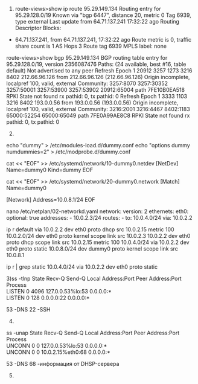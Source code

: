 1) route-views>show ip route 95.29.149.134
Routing entry for 95.29.128.0/19
  Known via "bgp 6447", distance 20, metric 0
  Tag 6939, type external
  Last update from 64.71.137.241 17:32:22 ago
  Routing Descriptor Blocks:
  * 64.71.137.241, from 64.71.137.241, 17:32:22 ago
      Route metric is 0, traffic share count is 1
      AS Hops 3
      Route tag 6939
      MPLS label: none

route-views>show bgp 95.29.149.134
BGP routing table entry for 95.29.128.0/19, version 2356087476
Paths: (24 available, best #16, table default)
  Not advertised to any peer
  Refresh Epoch 1
  20912 3257 1273 3216 8402
    212.66.96.126 from 212.66.96.126 (212.66.96.126)
      Origin incomplete, localpref 100, valid, external
      Community: 3257:8070 3257:30352 3257:50001 3257:53900 3257:53902 20912:65004
      path 7FE10B0EA518 RPKI State not found
      rx pathid: 0, tx pathid: 0
  Refresh Epoch 1
  3333 1103 3216 8402
    193.0.0.56 from 193.0.0.56 (193.0.0.56)
      Origin incomplete, localpref 100, valid, external
      Community: 3216:2001 3216:4467 8402:1183 65000:52254 65000:65049
      path 7FE0A99AE8C8 RPKI State not found
      rx pathid: 0, tx pathid: 0

2)

echo "dummy" > /etc/modules-load.d/dummy.conf
echo "options dummy numdummies=2" > /etc/modprobe.d/dummy.conf

cat << "EOF" >> /etc/systemd/network/10-dummy0.netdev
[NetDev]
Name=dummy0
Kind=dummy
EOF

cat << "EOF" >> /etc/systemd/network/20-dummy0.network
[Match]
Name=dummy0

[Network]
Address=10.0.8.1/24
EOF

nano /etc/netplan/02-networkd.yaml
network:
  version: 2
  ethernets:
    eth0:
      optional: true
      addresses:
        - 10.0.2.3/24
      routes:
        - to: 10.0.4.0/24
          via: 10.0.2.2

ip r
default via 10.0.2.2 dev eth0 proto dhcp src 10.0.2.15 metric 100
10.0.2.0/24 dev eth0 proto kernel scope link src 10.0.2.3
10.0.2.2 dev eth0 proto dhcp scope link src 10.0.2.15 metric 100
10.0.4.0/24 via 10.0.2.2 dev eth0 proto static
10.0.8.0/24 dev dummy0 proto kernel scope link src 10.0.8.1

ip r | grep static
10.0.4.0/24 via 10.0.2.2 dev eth0 proto static

3)ss -tlnp
State    Recv-Q   Send-Q     Local Address:Port     Peer Address:Port  Process  
LISTEN   0        4096       127.0.0.53%lo:53            0.0.0.0:*              
LISTEN   0        128              0.0.0.0:22            0.0.0.0:*              

53 -DNS
22 -SSH

4) 
ss -unap
State   Recv-Q   Send-Q      Local Address:Port     Peer Address:Port  Process  
UNCONN  0        0           127.0.0.53%lo:53            0.0.0.0:*              
UNCONN  0        0          10.0.2.15%eth0:68            0.0.0.0:*              

53 -DNS
68 -информация от DHSP-сервера


5)

